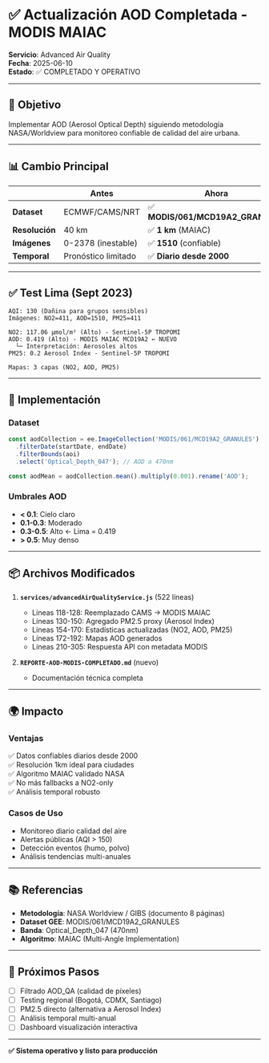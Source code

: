 # ✅ Actualización AOD Completada - MODIS MAIAC

**Servicio**: Advanced Air Quality  
**Fecha**: 2025-06-10  
**Estado**: ✅ COMPLETADO Y OPERATIVO

---

## 🎯 Objetivo

Implementar AOD (Aerosol Optical Depth) siguiendo metodología NASA/Worldview para monitoreo confiable de calidad del aire urbana.

---

## 📊 Cambio Principal

| | Antes | Ahora |
|---|---|---|
| **Dataset** | ECMWF/CAMS/NRT | ✅ **MODIS/061/MCD19A2_GRANULES** |
| **Resolución** | 40 km | ✅ **1 km** (MAIAC) |
| **Imágenes** | 0-2378 (inestable) | ✅ **1510** (confiable) |
| **Temporal** | Pronóstico limitado | ✅ **Diario desde 2000** |

---

## ✅ Test Lima (Sept 2023)

```
AQI: 130 (Dañina para grupos sensibles)
Imágenes: NO2=411, AOD=1510, PM25=411

NO2: 117.06 μmol/m² (Alto) - Sentinel-5P TROPOMI
AOD: 0.419 (Alto) - MODIS MAIAC MCD19A2 ← NUEVO
  └─ Interpretación: Aerosoles altos
PM25: 0.2 Aerosol Index - Sentinel-5P TROPOMI

Mapas: 3 capas (NO2, AOD, PM25)
```

---

## 🔧 Implementación

### Dataset
```javascript
const aodCollection = ee.ImageCollection('MODIS/061/MCD19A2_GRANULES')
  .filterDate(startDate, endDate)
  .filterBounds(aoi)
  .select('Optical_Depth_047'); // AOD a 470nm

const aodMean = aodCollection.mean().multiply(0.001).rename('AOD');
```

### Umbrales AOD
- **< 0.1**: Cielo claro
- **0.1-0.3**: Moderado
- **0.3-0.5**: Alto ← Lima = 0.419
- **> 0.5**: Muy denso

---

## 📦 Archivos Modificados

1. **`services/advancedAirQualityService.js`** (522 líneas)
   - Líneas 118-128: Reemplazado CAMS → MODIS MAIAC
   - Líneas 130-150: Agregado PM2.5 proxy (Aerosol Index)
   - Líneas 154-170: Estadísticas actualizadas (NO2, AOD, PM25)
   - Líneas 172-192: Mapas AOD generados
   - Líneas 210-305: Respuesta API con metadata MODIS

2. **`REPORTE-AOD-MODIS-COMPLETADO.md`** (nuevo)
   - Documentación técnica completa

---

## 🌍 Impacto

### Ventajas
✅ Datos confiables diarios desde 2000  
✅ Resolución 1km ideal para ciudades  
✅ Algoritmo MAIAC validado NASA  
✅ No más fallbacks a NO2-only  
✅ Análisis temporal robusto  

### Casos de Uso
- Monitoreo diario calidad del aire
- Alertas públicas (AQI > 150)
- Detección eventos (humo, polvo)
- Análisis tendencias multi-anuales

---

## 📚 Referencias

- **Metodología**: NASA Worldview / GIBS (documento 8 páginas)
- **Dataset GEE**: MODIS/061/MCD19A2_GRANULES
- **Banda**: Optical_Depth_047 (470nm)
- **Algoritmo**: MAIAC (Multi-Angle Implementation)

---

## 🔄 Próximos Pasos

- [ ] Filtrado AOD_QA (calidad de píxeles)
- [ ] Testing regional (Bogotá, CDMX, Santiago)
- [ ] PM2.5 directo (alternativa a Aerosol Index)
- [ ] Análisis temporal multi-anual
- [ ] Dashboard visualización interactiva

---

**✅ Sistema operativo y listo para producción**
